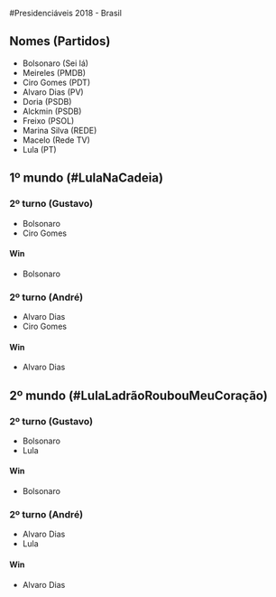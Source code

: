 #Presidenciáveis 2018 - Brasil

## Nomes (Partidos)
- Bolsonaro (Sei lá)
- Meireles (PMDB)
- Ciro Gomes (PDT)
- Alvaro Dias (PV)
- Doria (PSDB)
- Alckmin (PSDB)
- Freixo (PSOL)
- Marina Silva (REDE)
- Macelo (Rede TV)
- Lula (PT)



## 1º mundo (#LulaNaCadeia)
### 2º turno (Gustavo)
- Bolsonaro
- Ciro Gomes
#### Win
- Bolsonaro
### 2º turno (André)
- Alvaro Dias
- Ciro Gomes
#### Win
- Alvaro Dias

## 2º mundo (#LulaLadrãoRoubouMeuCoração)
### 2º turno (Gustavo)
- Bolsonaro
- Lula
#### Win
- Bolsonaro
### 2º turno (André)
- Alvaro Dias
- Lula
#### Win
- Alvaro Dias
